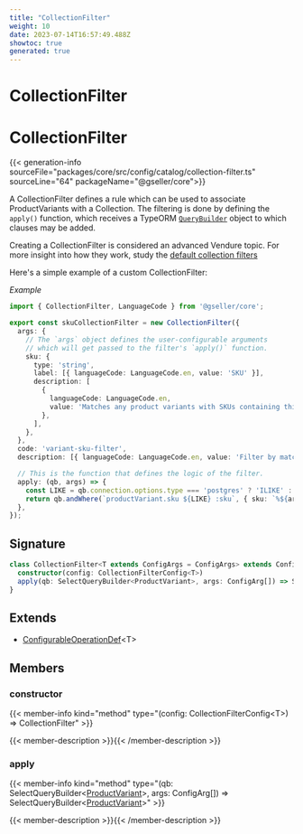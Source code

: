 ```yaml
---
title: "CollectionFilter"
weight: 10
date: 2023-07-14T16:57:49.488Z
showtoc: true
generated: true
---
```

<!-- This file was generated from the Vendure source. Do not modify. Instead, re-run the "docs:build" script -->

# CollectionFilter
<div class="symbol">


# CollectionFilter

{{< generation-info sourceFile="packages/core/src/config/catalog/collection-filter.ts" sourceLine="64" packageName="@gseller/core">}}

A CollectionFilter defines a rule which can be used to associate ProductVariants with a Collection.
The filtering is done by defining the `apply()` function, which receives a TypeORM
[`QueryBuilder`](https://typeorm.io/#/select-query-builder) object to which clauses may be added.

Creating a CollectionFilter is considered an advanced Vendure topic. For more insight into how
they work, study the [default collection filters](https://github.com/vendure-ecommerce/vendure/blob/master/packages/core/src/config/catalog/default-collection-filters.ts)

Here's a simple example of a custom CollectionFilter:

*Example*

```TypeScript
import { CollectionFilter, LanguageCode } from '@gseller/core';

export const skuCollectionFilter = new CollectionFilter({
  args: {
    // The `args` object defines the user-configurable arguments
    // which will get passed to the filter's `apply()` function.
    sku: {
      type: 'string',
      label: [{ languageCode: LanguageCode.en, value: 'SKU' }],
      description: [
        {
          languageCode: LanguageCode.en,
          value: 'Matches any product variants with SKUs containing this value',
        },
      ],
    },
  },
  code: 'variant-sku-filter',
  description: [{ languageCode: LanguageCode.en, value: 'Filter by matching SKU' }],

  // This is the function that defines the logic of the filter.
  apply: (qb, args) => {
    const LIKE = qb.connection.options.type === 'postgres' ? 'ILIKE' : 'LIKE';
    return qb.andWhere(`productVariant.sku ${LIKE} :sku`, { sku: `%${args.sku}%` });
  },
});
```

## Signature

```TypeScript
class CollectionFilter<T extends ConfigArgs = ConfigArgs> extends ConfigurableOperationDef<T> {
  constructor(config: CollectionFilterConfig<T>)
  apply(qb: SelectQueryBuilder<ProductVariant>, args: ConfigArg[]) => SelectQueryBuilder<ProductVariant>;
}
```
## Extends

 * <a href='/typescript-api/configurable-operation-def/#configurableoperationdef'>ConfigurableOperationDef</a>&#60;T&#62;


## Members

### constructor

{{< member-info kind="method" type="(config: CollectionFilterConfig&#60;T&#62;) => CollectionFilter"  >}}

{{< member-description >}}{{< /member-description >}}

### apply

{{< member-info kind="method" type="(qb: SelectQueryBuilder&#60;<a href='/typescript-api/entities/product-variant#productvariant'>ProductVariant</a>&#62;, args: ConfigArg[]) => SelectQueryBuilder&#60;<a href='/typescript-api/entities/product-variant#productvariant'>ProductVariant</a>&#62;"  >}}

{{< member-description >}}{{< /member-description >}}


</div>
